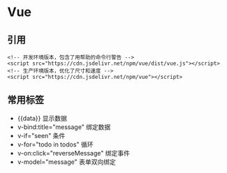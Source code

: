 # Vue

## 引用

```
<!-- 开发环境版本，包含了用帮助的命令行警告 -->
<script src="https://cdn.jsdelivr.net/npm/vue/dist/vue.js"></script>
<!-- 生产环境版本，优化了尺寸和速度 -->
<script src="https://cdn.jsdelivr.net/npm/vue"></script>
```

## 常用标签

- {{data}} 显示数据
- v-bind:title="message" 绑定数据
- v-if="seen" 条件
- v-for="todo in todos" 循环
- v-on:click="reverseMessage" 绑定事件
- v-model="message" 表单双向绑定
